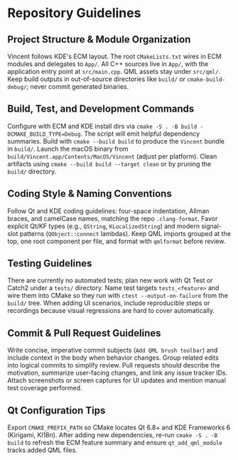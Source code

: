 # Repository Guidelines

## Project Structure & Module Organization
Vincent follows KDE's ECM layout. The root `CMakeLists.txt` wires in ECM modules and delegates to `App/`. All C++ sources live in `App/`, with the application entry point at `src/main.cpp`. QML assets stay under `src/qml/`. Keep build outputs in out-of-source directories like `build/` or `cmake-build-debug/`; never commit generated binaries.

## Build, Test, and Development Commands
Configure with ECM and KDE install dirs via `cmake -S . -B build -DCMAKE_BUILD_TYPE=Debug`. The script will emit helpful dependency summaries. Build with `cmake --build build` to produce the `Vincent` bundle in `build/`. Launch the macOS binary from `build/Vincent.app/Contents/MacOS/Vincent` (adjust per platform). Clean artifacts using `cmake --build build --target clean` or by pruning the `build/` directory.

## Coding Style & Naming Conventions
Follow Qt and KDE coding guidelines: four-space indentation, Allman braces, and camelCase names, matching the repo `.clang-format`. Favor explicit Qt/KF types (e.g., `QString`, `KLocalizedString`) and modern signal-slot patterns (`QObject::connect` lambdas). Keep QML imports grouped at the top, one root component per file, and format with `qmlformat` before review.

## Testing Guidelines
There are currently no automated tests; plan new work with Qt Test or Catch2 under a `tests/` directory. Name test targets `tests_<feature>` and wire them into CMake so they run with `ctest --output-on-failure` from the `build/` tree. When adding UI scenarios, include reproducible steps or recordings because visual regressions are hard to cover automatically.

## Commit & Pull Request Guidelines
Write concise, imperative commit subjects (`Add QML brush toolbar`) and include context in the body when behavior changes. Group related edits into logical commits to simplify review. Pull requests should describe the motivation, summarize user-facing changes, and link any issue tracker IDs. Attach screenshots or screen captures for UI updates and mention manual test coverage performed.

## Qt Configuration Tips
Export `CMAKE_PREFIX_PATH` so CMake locates Qt 6.8+ and KDE Frameworks 6 (Kirigami, KI18n). After adding new dependencies, re-run `cmake -S . -B build` to refresh the ECM feature summary and ensure `qt_add_qml_module` tracks added QML files.
